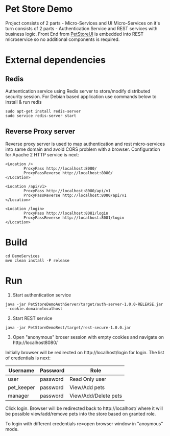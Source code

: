 # Pet Store Demo

Project consists of 2 parts - Micro-Services and UI
Micro-Services on it's turn consists of 2 parts - Authentication Service and REST services with business logic.
Front End from [PetStoreUI](./FrontEnd/PetDemoUi) is embedded into REST microservice so no additional components is required.

# External dependencies

## Redis
Authentication service using Redis server to store/modify distributed security session.
For Debian based application use commands below to install & run redis

```
sudo apt-get install redis-server
sudo service redis-server start
```

## Reverse Proxy server

Reverse proxy server is used to map authentication and rest micro-services into same domain and avoid CORS problem with a browser.
Configuration for Apache 2 HTTP service is next:

```
<Location />
        ProxyPass http://localhost:8080/
        ProxyPassReverse http://localhost:8080/
</Location>

<Location /api/v1>
        ProxyPass http://localhost:8080/api/v1
        ProxyPassReverse http://localhost:8080/api/v1
</Location>

<Location /login>
        ProxyPass http://localhost:8081/login
        ProxyPassReverse http://localhost:8081/login
</Location>

```

# Build

```
cd DemoServices
mvn clean install -P release
```

# Run

1. Start authentication service
```
java -jar PetStoreDemoAuthServer/target/auth-server-1.0.0-RELEASE.jar --cookie.domain=localhost
```
 
2. Start REST service
```
java -jar PetStoreDemoRest/target/rest-secure-1.0.0.jar
```

3. Open "anonymous" broser session with empty cookies and navigate on
http://localhost8080/

Initially browser will be redirected on http://localhost/login for login. 
The list of credentials is next:


|  Username  | Password |      Role              |
|------------|----------|------------------------|
| user       | password | Read Only user         |
| pet_keeper | password | View/Add pets          |
| manager    | password | View/Add/Delete pets   |


Click login. Browser will be redirected back to http://localhost/ where it will be possible view/add/remove pets into the store based on granted role.

To login with different credentials re=open browser window in "anoymous" mode.


